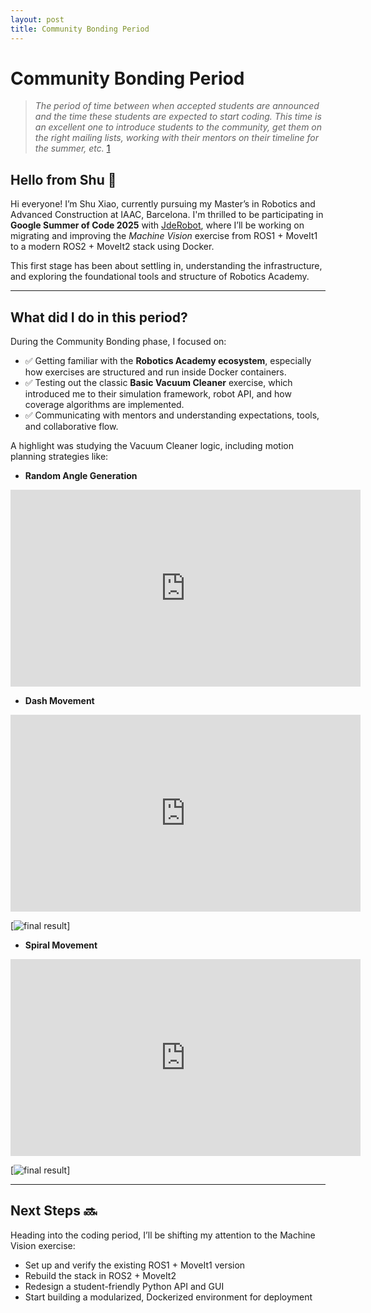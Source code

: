 ```yaml
---
layout: post
title: Community Bonding Period
---
```


# Community Bonding Period
> *The period of time between when accepted students are announced and the time these students are expected to start coding. This time is an excellent one to introduce students to the community, get them on the right mailing lists, working with their mentors on their timeline for the summer, etc.* [1](https://developers.google.com/open-source/gsoc/resources/glossary#community_bonding_period)

## Hello from Shu 👋

Hi everyone! I’m Shu Xiao, currently pursuing my Master’s in Robotics and Advanced Construction at IAAC, Barcelona. I'm thrilled to be participating in **Google Summer of Code 2025** with [JdeRobot](https://github.com/JdeRobot), where I’ll be working on migrating and improving the *Machine Vision* exercise from ROS1 + MoveIt1 to a modern ROS2 + MoveIt2 stack using Docker.

This first stage has been about settling in, understanding the infrastructure, and exploring the foundational tools and structure of Robotics Academy.

---

## What did I do in this period?

During the Community Bonding phase, I focused on:

- ✅ Getting familiar with the **Robotics Academy ecosystem**, especially how exercises are structured and run inside Docker containers.
- ✅ Testing out the classic **Basic Vacuum Cleaner** exercise, which introduced me to their simulation framework, robot API, and how coverage algorithms are implemented.
- ✅ Communicating with mentors and understanding expectations, tools, and collaborative flow.

A highlight was studying the Vacuum Cleaner logic, including motion planning strategies like:

- <strong>Random Angle Generation</strong><br>
<iframe width="560" height="315" src="https://www.youtube.com/embed/7a1UGHvFG_o" frameborder="0" allowfullscreen></iframe>

- <strong>Dash Movement</strong><br>
<iframe width="560" height="315" src="https://www.youtube.com/embed/1fuIjOV0E8U" frameborder="0" allowfullscreen></iframe>

[![final result](/assets/img/blogs/DashMovement.png)]

- <strong>Spiral Movement</strong><br>
<iframe width="560" height="315" src="https://www.youtube.com/embed/QCSzOZ23W50" frameborder="0" allowfullscreen></iframe>

[![final result](/assets/img/blogs/SpiralMovement.png)]



---

## Next Steps 🔜

Heading into the coding period, I’ll be shifting my attention to the Machine Vision exercise:

- Set up and verify the existing ROS1 + MoveIt1 version
- Rebuild the stack in ROS2 + MoveIt2
- Redesign a student-friendly Python API and GUI
- Start building a modularized, Dockerized environment for deployment
